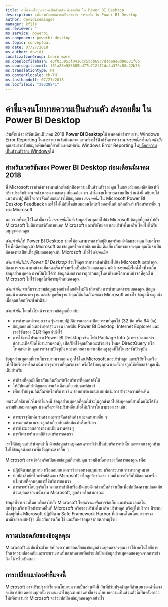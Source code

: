 ```yaml
---
title: คำชี้แจงนโยบายความเป็นส่วนตัว ส่งรอยยิ้ม ใน Power BI Desktop
description: คำชี้แจงนโยบายความเป็นส่วนตัว ส่งรอยยิ้ม ใน Power BI Desktop
author: davidiseminger
manager: kfile
ms.reviewer: ''
ms.service: powerbi
ms.component: powerbi-desktop
ms.topic: conceptual
ms.date: 07/27/2018
ms.author: davidi
LocalizationGroup: Learn more
ms.openlocfilehash: e3f033853f0416cc5bcb69c7dab69e0d88631f0b
ms.sourcegitcommit: f01a88e583889bd77b712f11da4a379c88a22b76
ms.translationtype: HT
ms.contentlocale: th-TH
ms.lasthandoff: 07/27/2018
ms.locfileid: "39328841"
---
```

# <a name="power-bi-desktop-send-a-smile-privacy-statement"></a>คำชี้แจงนโยบายความเป็นส่วนตัว ส่งรอยยิ้ม ใน Power BI Desktop

เริ่มตั้งแต่ เวอร์ชันเดือนมีนาคม 2018 **Power BI Desktop**ใช้ แพลตฟอร์มรายงาน Windows Error Reporting ในการรายงานข้อผิดพลาด แทนที่จะใช้ฟังก์ชันการทำงาน*ส่งรอยยิ้ม*หรือ*ส่งหน้าบึ้ง* คุณสามารถรับข้อมูลเพิ่มเติมเกี่ยวกับแพลตฟอร์ม Windows Error Reporting ใน[บล็อกความเป็นส่วนตัวของ Windows](https://blogs.windows.com/windowsexperience/2018/01/24/microsoft-introduces-new-privacy-tools-ahead-of-data-privacy-day/)ได้ 

## <a name="for-versions-of-power-bi-desktop-prior-to-march-2018"></a>สำหรับเวอร์ชันของ Power BI Desktop ก่อนเดือนมีนาคม 2018

ที่ Microsoft เรากำลังทำงานหนักเพื่อปกป้องความเป็นส่วนตัวของคุณ ในขณะส่งมอบผลิตภัณฑ์ที่สร้างประสิทธิภาพ พลัง และความสะดวกที่คุณต้องการ คำชี้แจงนโยบายความเป็นส่วนตัวนี้ อธิบายใช้แนวทางปฏิบัติเรื่องการจัดเก็บและการใช้ข้อมูลของ *ส่งรอยยิ้ม* ใน Microsoft Power BI Desktop Feedback และใช้ไม่ได้กับไซต์แบบออนไลน์หรือออฟไลน์ ผลิตภัณฑ์ หรือบริการอื่น ๆ ของ Microsoft

นอกจากที่ระบุไว้ในคำชี้แจงนี้ *ส่งรอยยิ้ม*ไม่ส่งข้อมูลส่วนบุคคลไปยัง Microsoft ข้อมูลที่ถูกส่งไปยัง Microsoft ไม่มีการแชร์กับภายนอก Microsoft และบริษัทย่อย และบริษัทในเครือ โดยไม่ได้รับอนุญาตจากคุณ

*ส่งหน้ายิ้ม*ให้ Power BI Desktop ช่วยให้คุณสามารถส่งที่อยู่อีเมลพร้อมคำติชมของคุณ อีเมลนี้จะใช้เพื่อติดต่อคุณถ้า Microsoft ต้องข้อมูลหรือการอธิบายเพิ่มเติมเกี่ยวกับคำขอของคุณ คุณไม่จำเป็นต้องลงทะเบียนที่อยู่อีเมลของคุณกับ Microsoft เพื่อใช้*ส่งรอยยิ้ม*

*ส่งหน้ายิ้มไปยัง Power BI Desktop* ช่วยให้คุณสามารถส่งคำติชมไปยัง Microsoft และถ้าคุณต้องการ รวมภาพหน้าจอที่แสดงเรื่องที่ชมหรือเป็นข้อกังวลของคุณ แม้ว่า*ส่งรอยยิ้ม*ไม่ตั้งใจที่จะเก็บข้อมูลส่วนบุคคล อาจเป็นไปได้ว่า ข้อมูลดังกล่าวอาจถูกรวมอยู่ในคำติชมหรือภาพหน้าจอที่คุณให้ Microsoft ไม่ใช้ข้อมูลนี้เพื่อระบุตัวตนของคุณ

*ส่งหน้ายิ้ม* จะเก็บรวบรวมข้อมูลบางอย่างโดยอัตโนมัติ เกี่ยวกับ การกำหนดค่าระบบของคุณ ข้อมูลคอมพิวเตอร์มาตรฐาน และข้อมูลพื้นฐานว่าคุณใช้ผลิตภัณฑ์ของ Microsoft อย่างไร ข้อมูลนี้จะถูกส่งเมื่อคุณเลือกที่จะส่งคำติชม

*ส่งหน้ายิ้ม* โดยทั่วไปแล้วรวบรวมข้อมูลเกี่ยวกับ:

* การกำหนดค่าระบบ เช่น รุ่นระบบปฏิบัติการและสถาปัตยกรรมที่คุณใช้ (32 บิต หรือ 64 บิต)
* ข้อมูลคอมพิวเตอร์มาตรฐาน เช่น เวอร์ชัน Power BI Desktop, Internet Explorer และเวอร์ชันของ CLR ที่คุณกำลังใช้
* การใช้งานโปรแกรม Power BI Desktop เช่น ไฟล์ Package Info (ภาษาของเอกสาร สถานะเปิด/ปิดใช้งานรวมด่วน), เปิด/ปิดใช้คุณลักษณะตัวอย่าง โหมด DirectQuery หรือ โหมดนำเข้า ชุดการทำงานปัจจุบัน และหน่วยความจำเสมือนสูงสุดที่ใช้ในเซสชันปัจจุบัน

ข้อมูลส่วนบุคคลที่เราเก็บรวบรวมจากคุณ ถูกใช้โดย Microsoft และบริษัทลูก และบริษัทในเครือ เพื่อให้บริการหรือดำเนินการธุรกรรมที่คุณร้องขอ หรือได้รับอนุญาต และยังอาจถูกใช้เพื่อขอข้อมูลเพิ่มเติมสำหรับ:

* คำติชมที่คุณมีเกี่ยวกับผลิตภัณฑ์หรือบริการที่คุณกำลังใช้
* ให้อัปเดตที่สำคัญและการแจ้งเตือนเกี่ยวกับซอฟต์แวร์
* เพื่อปรับปรุงผลิตภัณฑ์หรือบริการ เช่น ข้อบกพร่องและแบบฟอร์มการสำรวจความคิดเห็น

ยกเว้นที่อธิบายไว้ในคำชี้แจงนี้ ข้อมูลส่วนบุคคลที่คุณใส่จะไม่ถูกส่งต่อไปยังบุคคลที่สามโดยไม่ได้รับความยินยอมจากคุณ บางครั้งเราจ้างบริษัทอื่นเพื่อให้บริการในนามของเรา เช่น:

* การบรรจุหีบห่อ ขนส่ง และการจัดส่งสินค้า และจดหมายอื่น ๆ
* การตอบคำถามของลูกค้าเกี่ยวกับผลิตภัณฑ์หรือบริการ
* การประมวลผลการลงทะเบียนงานต่าง ๆ
* การวิเคราะห์ทางสถิติของบริการของเรา

เราให้ข้อมูลแก่บริษัทเหล่านี้ ด้วยข้อมูลส่วนบุคคลเฉพาะที่จำเป็นกับบริการเท่านั้น และพวกเขาถูกห้ามไม่ใช้ข้อมูลดังกล่าวเพื่อวัตถุประสงค์อื่น ๆ

Microsoft อาจเข้าถึงหรือเปิดเผยข้อมูลเกี่ยวกับคุณ รวมถึงเนื้อหาของสื่อสารของคุณ เพื่อ:

* ปฏิบัติตามกฎหมาย หรือตอบสนองการร้องขอทางกฎหมาย หรือกระบวนการทางกฎหมาย
* ปกป้องสิทธิ์หรือทรัพย์สินของ Microsoft หรือลูกค้าของเรา รวมถึงการบังคับใช้ข้อตกลงหรือนโยบายที่ควบคุมการใช้บริการของเรา
* การกระทำโดยสุจริตใจ หากการเข้าถึงหรือเปิดเผยดังกล่าวเป็นสิ่งจำเป็นเพื่อปกป้องความปลอดภัยส่วนบุคคลของพนักงาน Microsoft, ลูกค้า หรือสาธารณะ

ข้อมูลที่รวบรวมโดย หรือส่งไปยัง Microsoft โดย*ส่งรอยยิ้ม*อาจจัดเก็บ และประมวลผลในสหรัฐอเมริกาหรือประเทศอื่นที่ Microsoft หรือของบริษัทในเครือ บริษัทลูก หรือผู้ให้บริการ มีระบบตั้งอยู่ที่นั่น Microsoft ปฏิบัติตาม Safe Framework Harbor ที่กำหนดโดยโดยกระทรวงพาณิชย์ของสหรัฐฯ เกี่ยวกับการเก็บ ใช้ และรักษาข้อมูลจากสหภาพยุโรป

## <a name="security-of-your-information"></a>ความปลอดภัยของข้อมูลคุณ
Microsoft มุ่งมั่นที่จะช่วยปกป้องความปลอดภัยของข้อมูลส่วนบุคคลของคุณ เราใช้เทคโนโลยีการรักษาความปลอดภัยและกระบวนงานที่หลากหลายเพื่อช่วยปกป้องข้อมูลส่วนบุคคลของคุณจากการเข้าถึง ใช้ หรือเปิดเผย

## <a name="changes-to-this-privacy-statement"></a>การเปลี่ยนแปลงคำชี้แจงนี้
Microsoft อาจปรับปรุงคำชี้แจงนโยบายความเป็นส่วนตัวนี้ วันที่ปรับปรุงล่าสุดที่ด้านบนของคำชี้แจง จะมีการอัปเดคตามทุกครั้ง เราแนะนำให้คุณทบทวนคำชี้แจงนโยบายความเป็นส่วนตัวนี้เป็นครั้งคราว ให้เพื่อทราบว่า Microsoft จะช่วยปกป้องข้อมูลของคุณอย่างไร

